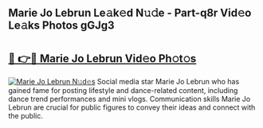 ## Marie Jo Lebrun Le𝚊k𝚎d N𝚞𝚍e - Part-q8r Vid𝚎o Le𝚊ks Photos gGJg3

# <h2><a href="http://fbfpmfx.evod.top/?m=Marie+Jo+Lebrun">🔗 👉🔴 Marie Jo Lebrun Vid𝚎o Ph𝚘t𝚘s</a></h2>

[![Marie Jo Lebrun N𝚞d𝚎s](https://i.imgur.com/8V9OHl7.gif)](http://fbfpmfx.evod.top/?m=Marie+Jo+Lebrun)
Social media star Marie Jo Lebrun who has gained fame for posting lifestyle and dance-related content, including dance trend performances and mini vlogs. Communication skills Marie Jo Lebrun are crucial for public figures to convey their ideas and connect with the public. 
